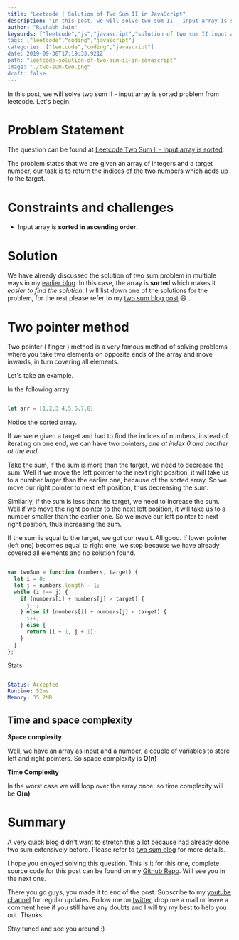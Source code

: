 ```yaml
---
title: "Leetcode | Solution of Two Sum II in JavaScript"
description: "In this post, we will solve two sum II - input array is sorted problem from leetcode. Let's begin."
author: "Rishabh Jain"
keywords: ["leetcode","js","javascript","solution of two sum II input array is sorted","rishabh","jain","rishabh jain","rishabh1403","blog","competitive","coding","programming","tech","technology", interview", "interview questions", "two sum"]
tags: ["leetcode","coding","javascript"]
categories: ["leetcode","coding","javascript"]
date: 2019-09-30T17:19:33.921Z
path: "leetcode-solution-of-two-sum-ii-in-javascript"
image: "./two-sum-two.png"
draft: false
---
```


In this post, we will solve two sum II - input array is sorted problem from leetcode. Let's begin.
<!--more-->

# Problem Statement
The question can be found at [Leetcode Two Sum II - Input array is sorted](https://leetcode.com/problems/two-sum-ii-input-array-is-sorted/).

The problem states that we are given an array of integers and a target number, our task is to return the indices of the two numbers which adds up to the target.

# Constraints and challenges

* Input array is **sorted in ascending order**.

# Solution
 We have already discussed the solution of two sum problem in multiple ways in my [earlier blog](https://rishabh1403.com/leetcode-solution-of-two-sum-in-javascript). In this case, the array is **sorted** which makes it *easier to find the solution*. I will list down one of the solutions for the problem, for the rest please refer to my [two sum blog post](https://rishabh1403.com/leetcode-solution-of-two-sum-in-javascript) :smile: .

# Two pointer method

Two pointer ( finger ) method is a very famous method of solving problems where you take two elements on opposite ends of the array and move inwards, in turn covering all elements.

Let's take an example.

In the following array

```js

let arr = [1,2,3,4,5,6,7,8]

```

Notice the sorted array.

If we were given a target and had to find the indices of numbers, instead of iterating on one end, we can have two pointers, *one at index 0 and another at the end*. 

Take the sum, if the sum is more than the target, we need to decrease the sum. Well if we move the left pointer to the next right position, it will take us to a number larger than the earlier one, because of the sorted array. So we move our right pointer to next left position, thus decreasing the sum. 

Similarly, if the sum is less than the target, we need to increase the sum. Well if we move the right pointer to the next left position, it will take us to a number smaller than the earlier one. So we move our left pointer to next right position, thus increasing the sum.

If the sum is equal to the target, we got our result. All good. If lower pointer (left one) becomes equal to right one, we stop because we have already covered all elements and no solution found. 

```js

var twoSum = function (numbers, target) {
  let i = 0;
  let j = numbers.length - 1;
  while (i !== j) {
    if (numbers[i] + numbers[j] > target) {
      j--;
    } else if (numbers[i] + numbers[j] < target) {
      i++;
    } else {
      return [i + 1, j + 1];
    }
  }
};


```

Stats

```yaml

Status: Accepted
Runtime: 52ms
Memory: 35.2MB

```


## Time and space complexity

**Space complexity** 

Well, we have an array as input and a number, a couple of variables to store left and right pointers. So space complexity is **O(n)**

**Time Complexity**

In the worst case we will loop over the array once, so time complexity will be **O(n)**

# Summary

A very quick blog didn't want to stretch this a lot because had already done two sum extensively before. Please refer to [two sum blog](https://rishabh1403.com/leetcode-solution-of-two-sum-in-javascript) for more details. 

I hope you enjoyed solving this question. This is it for this one, complete source code for this post can be found on my [Github Repo](https://github.com/rishabh1403/leetcode-javascript-solutions). Will see you in the next one.

There you go guys, you made it to end of the post.  Subscribe to my [youtube channel](https://www.youtube.com/channel/UC4syrEYE9_fzeVBajZIyHlA) for regular updates. Follow me on [twitter](https://www.twitter.com/rishabhjain1403), drop me a mail or leave a comment here if you still have any doubts and I will try my best to help you out. Thanks

Stay tuned and see you around :)
